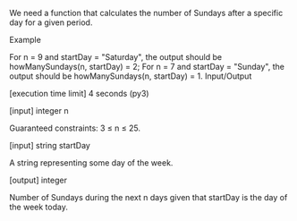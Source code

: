 We need a function that calculates the number of Sundays after a specific day for a given period.

Example

For n = 9 and startDay = "Saturday", the output should be
howManySundays(n, startDay) = 2;
For n = 7 and startDay = "Sunday", the output should be
howManySundays(n, startDay) = 1.
Input/Output

[execution time limit] 4 seconds (py3)

[input] integer n

Guaranteed constraints:
3 ≤ n ≤ 25.

[input] string startDay

A string representing some day of the week.

[output] integer

Number of Sundays during the next n days given that startDay is the day of the week today.